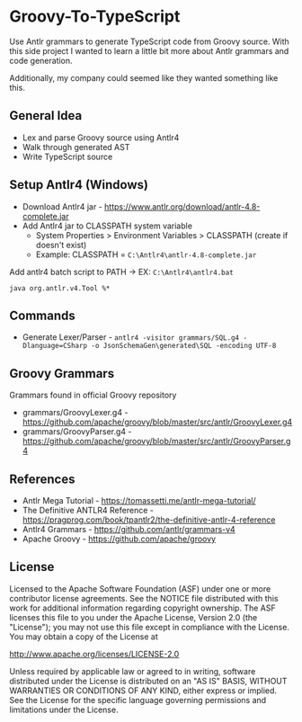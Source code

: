 # Groovy-To-TypeScript

Use Antlr grammars to generate TypeScript code from Groovy source.
With this side project I wanted to learn a little bit more about Antlr grammars and code generation.

Additionally, my company could seemed like they wanted something like this.


## General Idea
* Lex and parse Groovy source using Antlr4
* Walk through generated AST
* Write TypeScript source


## Setup Antlr4 (Windows)
* Download Antlr4 jar - https://www.antlr.org/download/antlr-4.8-complete.jar
* Add Antlr4 jar to CLASSPATH system variable
  * System Properties > Environment Variables > CLASSPATH  (create if doesn't exist)
  * Example: CLASSPATH = ```C:\Antlr4\antlr-4.8-complete.jar```

Add antlr4 batch script to PATH -> EX: ```C:\Antlr4\antlr4.bat```
```batch
java org.antlr.v4.Tool %*
```


## Commands
* Generate Lexer/Parser - ```antlr4 -visitor grammars/SQL.g4 -Dlanguage=CSharp -o JsonSchemaGen\generated\SQL -encoding UTF-8```


## Groovy Grammars
Grammars found in official Groovy repository
* grammars/GroovyLexer.g4 - https://github.com/apache/groovy/blob/master/src/antlr/GroovyLexer.g4
* grammars/GroovyParser.g4 - https://github.com/apache/groovy/blob/master/src/antlr/GroovyParser.g4


## References
* Antlr Mega Tutorial - https://tomassetti.me/antlr-mega-tutorial/
* The Definitive ANTLR4 Reference - https://pragprog.com/book/tpantlr2/the-definitive-antlr-4-reference
* Antlr4 Grammars - https://github.com/antlr/grammars-v4
* Apache Groovy - https://github.com/apache/groovy


## License
Licensed to the Apache Software Foundation (ASF) under one
or more contributor license agreements.  See the NOTICE file
distributed with this work for additional information
regarding copyright ownership.  The ASF licenses this file
to you under the Apache License, Version 2.0 (the
"License"); you may not use this file except in compliance
with the License.  You may obtain a copy of the License at

http://www.apache.org/licenses/LICENSE-2.0

Unless required by applicable law or agreed to in writing,
software distributed under the License is distributed on an
"AS IS" BASIS, WITHOUT WARRANTIES OR CONDITIONS OF ANY
KIND, either express or implied.  See the License for the
specific language governing permissions and limitations
under the License.